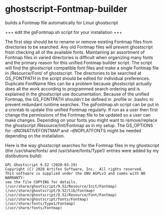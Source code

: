 # ghostscript-Fontmap-builder
builds a Fontmap file automatically for Linux ghostscript

+++ edit the gsFontmap.sh script for your installation +++

The first step should be to rename or remove existing Fontmap files from directories to be searched.
Any old Fontmap files will prevent ghostscript from checking all of the available fonts. Maintaining an assortment of Fontmap files in varied directories is difficult when organizing many fonts and the primary reason for this unified Fontmap builder script.
The script will find the ghostscript compatible font files and make a single Fontmap file in /Resource/Font/ of ghostscript.
The directories to be searched at GS_FONTPATH in the script should be edited for individual preferences.
Duplicate FontName files can be a problem because ghostscript actually does all the work according to programmed search ordering and is explained in the ghostscript use documentation.
Because of the unified Fontmap, the GS_FONTPATH shouldn't be defined in .profile or .bashrc to prevent redundant runtime searches.
The gsFontmap.sh script can be put in a crontab to update this unified Fontmap regularly.
If run as a user then first change the permissions of the Fontmap file to be updated so a user can make changes.
Depending on your fonts you might want to remove/replace the ghostscript /Resource/Init/Fontmap as in my setup.
The GS_OPTIONS for -dNONATIVEFONTMAP and -dNOPLATFONTS might be needed depending on the installation.

Here is the way ghostscript searches for the Fontmap files in my ghostscript (the /usr/share/fonts/ and /usr/share/fonts/Type1/ entries were added by my distibutions build):
```
GPL Ghostscript 9.52 (2020-03-19)
Copyright (C) 2020 Artifex Software, Inc.  All rights reserved.
This software is supplied under the GNU AGPLv3 and comes with NO WARRANTY:
see the file COPYING for details.
(/usr/share/ghostscript/9.52/Resource/Init/Fontmap)
(/usr/share/ghostscript/9.52/lib/Fontmap)
(/usr/share/ghostscript/9.52/Resource/Font/Fontmap)
(/usr/share/ghostscript/fonts/Fontmap)
(/usr/share/fonts/Type1/Fontmap)
(/usr/share/fonts/Fontmap)
```
